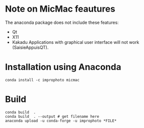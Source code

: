 # Note on MicMac feautures
The anaconda package does not include these features:
 - Qt
 - X11
 - Kakadu
Applications with graphical user interface will not work (SaisieAppuisQT).

# Installation using Anaconda
```{r, engine='bash', count_lines}
conda install -c improphoto micmac 
```

# Build
```{r, engine='bash', count_lines}
conda build  .
conda build  . --output # get filename here
anaconda upload -u conda-forge -u improphoto *FILE*
```


